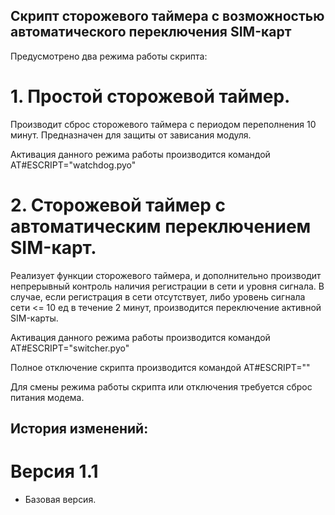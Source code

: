 ## Скрипт сторожевого таймера с возможностью автоматического переключения SIM-карт

Предусмотрено два режима работы скрипта:

# 1. Простой сторожевой таймер.

  Производит сброс сторожевого таймера с периодом переполнения 10 минут. Предназначен для защиты от зависания модуля.
  
  Активация данного режима работы производится командой AT#ESCRIPT="watchdog.pyo"
  
# 2. Сторожевой таймер с автоматическим переключением SIM-карт.

  Реализует функции сторожевого таймера, и дополнительно производит непрерывный контроль наличия регистрации в сети и уровня сигнала. В случае, если регистрация в сети отсутствует, либо уровень сигнала сети <= 10 ед в течение 2 минут, производится переключение активной SIM-карты.
  
  Активация данного режима работы производится командой AT#ESCRIPT="switcher.pyo"
  
Полное отключение скрипта производится командой AT#ESCRIPT=""

Для смены режима работы скрипта или отключения требуется сброс питания модема.

## История изменений:

# Версия 1.1
- Базовая версия.